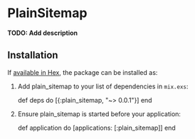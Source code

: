 # PlainSitemap

**TODO: Add description**

## Installation

If [available in Hex](https://hex.pm/docs/publish), the package can be installed as:

  1. Add plain_sitemap to your list of dependencies in `mix.exs`:

        def deps do
          [{:plain_sitemap, "~> 0.0.1"}]
        end

  2. Ensure plain_sitemap is started before your application:

        def application do
          [applications: [:plain_sitemap]]
        end

